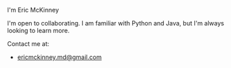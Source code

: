 I'm Eric McKinney
 
I'm open to collaborating. 
I am familiar with Python and Java, but I'm always looking to learn more.

Contact me at:
- ericmckinney.md@gmail.com

